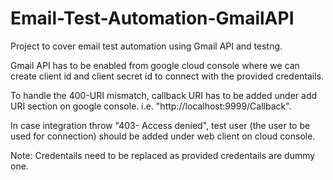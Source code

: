 # Email-Test-Automation-GmailAPI
Project to cover email test automation using Gmail API and testng.

Gmail API has to be enabled from google cloud console where we can create client id and client secret id to connect with the provided credentails.

To handle the 400-URI mismatch, callback URI has to be added under add URI section on google console. i.e. "http://localhost:9999/Callback".

In case integration throw "403- Access denied", test user (the user to be used for connection) should be added under web client on cloud console.

Note: Credentails need to be replaced as provided credentails are dummy one.
